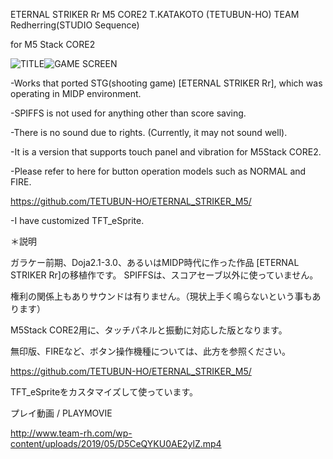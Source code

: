 ETERNAL STRIKER Rr M5 CORE2
T.KATAKOTO (TETUBUN-HO) TEAM Redherring(STUDIO Sequence) 

for M5 Stack CORE2

![TITLE](https://www.team-rh.com/wp-content/uploads/2019/05/D45o0SkU4AEMAmt.png)![GAME SCREEN](https://www.team-rh.com/wp-content/uploads/2019/05/D45o0SmUUAA67y8.png)

-Works that ported STG(shooting game) [ETERNAL STRIKER Rr], which was operating in MIDP environment.

-SPIFFS is not used for anything other than score saving.

-There is no sound due to rights. (Currently, it may not sound well).

-It is a version that supports touch panel and vibration for M5Stack CORE2.

-Please refer to here for button operation models such as NORMAL and FIRE.

https://github.com/TETUBUN-HO/ETERNAL_STRIKER_M5/

-I have customized TFT_eSprite.

＊説明

ガラケー前期、Doja2.1-3.0、あるいはMIDP時代に作った作品 [ETERNAL STRIKER Rr]の移植作です。
SPIFFSは、スコアセーブ以外に使っていません。

権利の関係上もありサウンドは有りません。（現状上手く鳴らないという事もあります）

M5Stack CORE2用に、タッチパネルと振動に対応した版となります。

無印版、FIREなど、ボタン操作機種については、此方を参照ください。

https://github.com/TETUBUN-HO/ETERNAL_STRIKER_M5/

TFT_eSpriteをカスタマイズして使っています。

プレイ動画 / PLAYMOVIE

http://www.team-rh.com/wp-content/uploads/2019/05/D5CeQYKU0AE2ylZ.mp4

